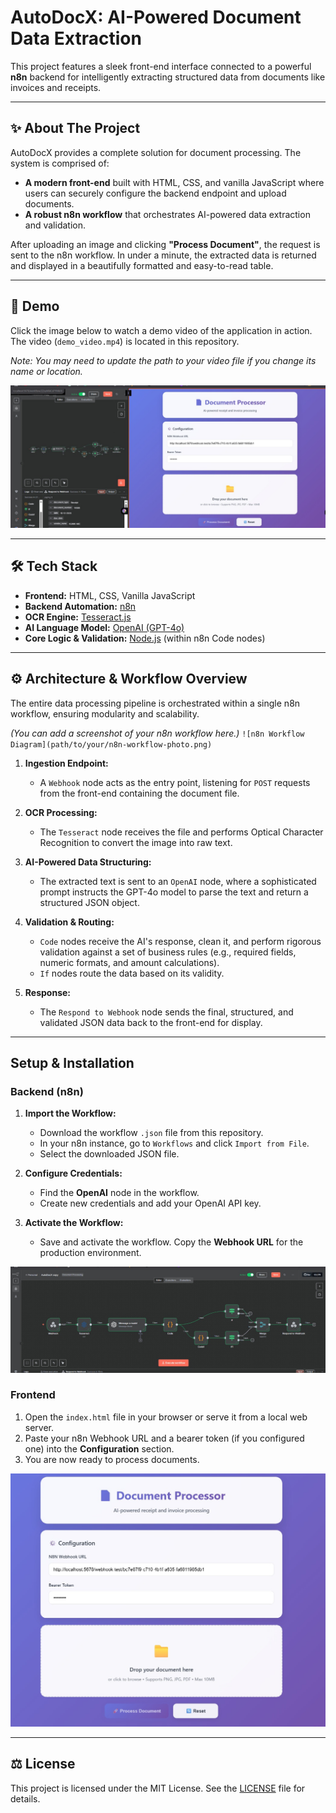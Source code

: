# AutoDocX: AI-Powered Document Data Extraction


This project features a sleek front-end interface connected to a powerful **n8n** backend for intelligently extracting structured data from documents like invoices and receipts.



---

## ✨ About The Project

AutoDocX provides a complete solution for document processing. The system is comprised of:

-   **A modern front-end** built with HTML, CSS, and vanilla JavaScript where users can securely configure the backend endpoint and upload documents.
-   **A robust n8n workflow** that orchestrates AI-powered data extraction and validation.

After uploading an image and clicking **"Process Document"**, the request is sent to the n8n workflow. In under a minute, the extracted data is returned and displayed in a beautifully formatted and easy-to-read table.

---

## 🚀 Demo

Click the image below to watch a demo video of the application in action. The video (`demo_video.mp4`) is located in this repository.

*Note: You may need to update the path to your video file if you change its name or location.*

[![Watch the Demo](./assets/thumbnail.jpg)](./assets/demo_video.mp4)

---

## 🛠️ Tech Stack

-   **Frontend:** HTML, CSS, Vanilla JavaScript
-   **Backend Automation:** [n8n](https://n8n.io/)
-   **OCR Engine:** [Tesseract.js](https://tesseract.projectnaptha.com/)
-   **AI Language Model:** [OpenAI (GPT-4o)](https://openai.com/)
-   **Core Logic & Validation:** [Node.js](https://nodejs.org/) (within n8n Code nodes)

---

## ⚙️ Architecture & Workflow Overview

The entire data processing pipeline is orchestrated within a single n8n workflow, ensuring modularity and scalability.

*(You can add a screenshot of your n8n workflow here.)*
`![n8n Workflow Diagram](path/to/your/n8n-workflow-photo.png)`

1.  **Ingestion Endpoint:**
    -   A `Webhook` node acts as the entry point, listening for `POST` requests from the front-end containing the document file.

2.  **OCR Processing:**
    -   The `Tesseract` node receives the file and performs Optical Character Recognition to convert the image into raw text.

3.  **AI-Powered Data Structuring:**
    -   The extracted text is sent to an `OpenAI` node, where a sophisticated prompt instructs the GPT-4o model to parse the text and return a structured JSON object.

4.  **Validation & Routing:**
    -   `Code` nodes receive the AI's response, clean it, and perform rigorous validation against a set of business rules (e.g., required fields, numeric formats, and amount calculations).
    -   `If` nodes route the data based on its validity.

5.  **Response:**
    -   The `Respond to Webhook` node sends the final, structured, and validated JSON data back to the front-end for display.

---

## Setup & Installation

### Backend (n8n)

1.  **Import the Workflow:**
    -   Download the workflow `.json` file from this repository.
    -   In your n8n instance, go to `Workflows` and click `Import from File`.
    -   Select the downloaded JSON file.

2.  **Configure Credentials:**
    -   Find the **OpenAI** node in the workflow.
    -   Create new credentials and add your OpenAI API key.

3.  **Activate the Workflow:**
    -   Save and activate the workflow. Copy the **Webhook URL** for the production environment.

![Backend Screenshot](./assets/back.jpg)

### Frontend

1.  Open the `index.html` file in your browser or serve it from a local web server.
2.  Paste your n8n Webhook URL and a bearer token (if you configured one) into the **Configuration** section.
3.  You are now ready to process documents.

![Frontend Screenshot](./assets/front.jpg)

---

## ⚖️ License

This project is licensed under the MIT License. See the [LICENSE](LICENSE) file for details.
